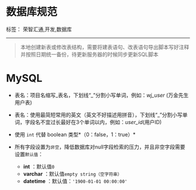 # 数据库规范

标签： 荣智汇通,开发,数据库

---

> 本地创建新表或修改表结构，需要将建表语句、改表语句导出脚本写好注释并按照日期统一备份，待更新服务器的时候同步更新SQL脚本

# MySQL

- 表名：项目名缩写_表名，下划线“_”分割小写单词，例如：*wj_user* (万金先生用户表)
- 表名：使用最简短常用的英文（英文不好描述用拼音），下划线“_”分割小写单词，字段名不宜过长最好在3个单词以内，例如：*user_id*(用户ID)

- 使用 `int` 代替 boolean 类型*（0：false，1：true）* 
- 所有字段设置为`非空`，降低数据库对null字段检索的压力，并且非空字段需要设置`默认值`：
    - **int** ：默认值`0`
    - **varchar** ：默认值`empty string（空字符串）`
    - **datetime** ：默认值：`'1900-01-01 00:00:00'`